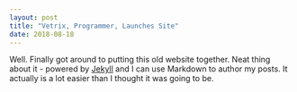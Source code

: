 ```yaml
---
layout: post
title: "Vetrix, Programmer, Launches Site"
date: 2018-08-18
---
```


Well. Finally got around to putting this old website together. Neat thing about it - powered by [Jekyll](http://jekyllrb.com) and I can use Markdown to author my posts. It actually is a lot easier than I thought it was going to be.
